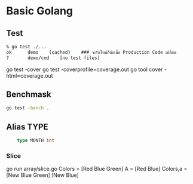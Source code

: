 # Basic Golang

## Test

```cmd
% go test ./...
ok  	demo	(cached)    ### จะรันใหม่ก็ต่อเมื่อ Production Code เปลี่ยน
?   	demo/cmd	[no test files]
```

go test -cover
go test -coverprofile=coverage.out
go tool cover -html=coverage.out

## Benchmask

```cmd
go test -bench .
```

## Alias TYPE

```go
    type MONTH int
```

### Slice

go run array/slice.go
Colors =  [Red Blue Green]
A =  [Red Blue]
Colors,a =  [New Blue Green] [New Blue]
